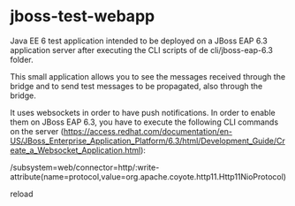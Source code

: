# jboss-test-webapp

Java EE 6 test application intended to be deployed on a JBoss EAP 6.3 application server after executing the CLI scripts of de cli/jboss-eap-6.3 folder.

This small application allows you to see the messages received through the bridge and to send test messages to be propagated, also through the bridge.

It uses websockets in order to have push notifications. In order to enable them on JBoss EAP 6.3, you have to execute the following CLI commands on the server (https://access.redhat.com/documentation/en-US/JBoss_Enterprise_Application_Platform/6.3/html/Development_Guide/Create_a_Websocket_Application.html):

  /subsystem=web/connector=http/:write-attribute(name=protocol,value=org.apache.coyote.http11.Http11NioProtocol)
  
  reload
